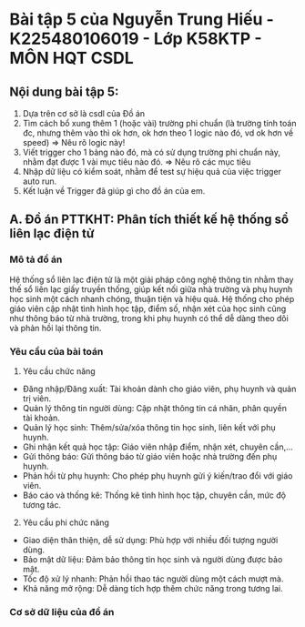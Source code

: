 # Bài tập 5 của Nguyễn Trung Hiếu - K225480106019 - Lớp K58KTP - MÔN HQT CSDL
## Nội dung bài tập 5:
1. Dựa trên cơ sở là csdl của Đồ án
2. Tìm cách bổ xung thêm 1 (hoặc vài) trường phi chuẩn
   (là trường tính toán đc, nhưng thêm vào thì ok hơn,
    ok hơn theo 1 logic nào đó, vd ok hơn về speed)
   => Nêu rõ logic này!
3. Viết trigger cho 1 bảng nào đó, 
   mà có sử dụng trường phi chuẩn này,
   nhằm đạt được 1 vài mục tiêu nào đó.
   => Nêu rõ các mục tiêu 
4. Nhập dữ liệu có kiểm soát, 
   nhằm để test sự hiệu quả của việc trigger auto run.
5. Kết luận về Trigger đã giúp gì cho đồ án của em.
## A. Đồ án PTTKHT: Phân tích thiết kế hệ thống sổ liên lạc điện tử
### Mô tả đồ án
Hệ thống sổ liên lạc điện tử là một giải pháp công nghệ thông tin nhằm thay thế sổ liên lạc giấy truyền thống, giúp kết nối giữa nhà trường và phụ huynh học sinh một cách nhanh chóng, thuận tiện và hiệu quả. Hệ thống cho phép giáo viên cập nhật tình hình học tập, điểm số, nhận xét của học sinh cũng như thông báo từ nhà trường, trong khi phụ huynh có thể dễ dàng theo dõi và phản hồi lại thông tin.
### Yêu cầu của bài toán
1. Yêu cầu chức năng
- Đăng nhập/Đăng xuất: Tài khoản dành cho giáo viên, phụ huynh và quản trị viên.
- Quản lý thông tin người dùng: Cập nhật thông tin cá nhân, phân quyền tài khoản.
- Quản lý học sinh: Thêm/sửa/xóa thông tin học sinh, liên kết với phụ huynh.
- Ghi nhận kết quả học tập: Giáo viên nhập điểm, nhận xét, chuyên cần,...
- Gửi thông báo: Gửi thông báo từ giáo viên hoặc nhà trường đến phụ huynh.
- Phản hồi từ phụ huynh: Cho phép phụ huynh gửi ý kiến/trao đổi với giáo viên.
- Báo cáo và thống kê: Thống kê tình hình học tập, chuyên cần, mức độ tương tác.
2. Yêu cầu phi chức năng
- Giao diện thân thiện, dễ sử dụng: Phù hợp với nhiều đối tượng người dùng.
- Bảo mật dữ liệu: Đảm bảo thông tin học sinh và người dùng được bảo mật.
- Tốc độ xử lý nhanh: Phản hồi thao tác người dùng một cách mượt mà.
- Khả năng mở rộng: Dễ dàng tích hợp thêm chức năng trong tương lai.
### Cơ sở dữ liệu của đồ án
